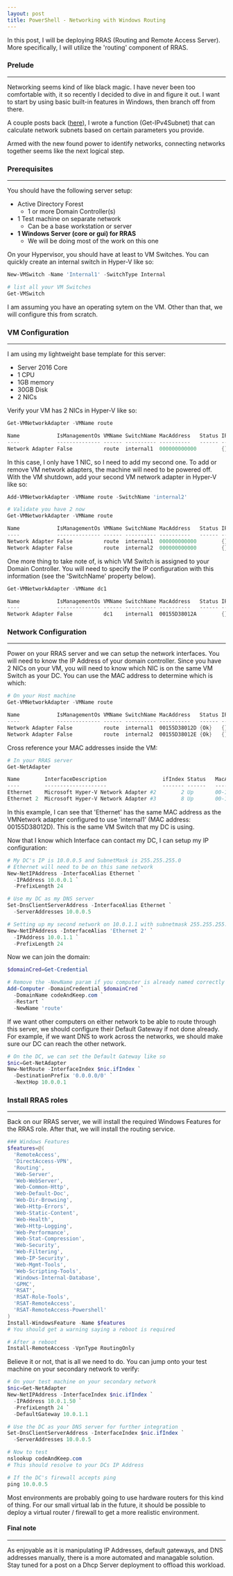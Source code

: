 ```yaml
---
layout: post
title: PowerShell - Networking with Windows Routing
---
```


<p>
  In this post, I will be deploying RRAS (Routing and Remote Access Server). 
  More specifically, I will utilize the 'routing' component of RRAS. 
</p>

### Prelude
----

<p>
  Networking seems kind of like black magic. 
  I have never been too comfortable with, 
  it so recently I decided to dive in and figure it out. 
  I want to start by using basic built-in features in Windows, 
  then branch off from there.
</p>

A couple posts back
([here](http://codeandkeep.com/PowerShell-Get-Subnet-NetworkID/)), I wrote 
a function (Get-IPv4Subnet) that can calculate network subnets based 
on certain parameters you provide. 

<p>
  Armed with the new found power to identify networks, 
  connecting networks together seems like the next logical step.
</p>

### Prerequisites
----

You should have the following server setup:
  - Active Directory Forest
    - 1 or more Domain Controller(s)
  - 1 Test machine on separate network
    - Can be a base workstation or server
  - **1 Windows Server (core or gui) for RRAS**
    - We will be doing most of the work on this one

On your Hypervisor, you should have at least to VM Switches. 
You can quickly create an internal switch in Hyper-V like so:

```powershell
New-VMSwitch -Name 'Internal1' -SwitchType Internal

# list all your VM Switches
Get-VMSwitch
```

<p>
  I am assuming you have an operating sytem on the VM. 
  Other than that, we will configure this from scratch.
</p>

### VM Configuration
---

I am using my lightweight base template for this server:
  - Server 2016 Core
  - 1 CPU
  - 1GB memory
  - 30GB Disk
  - 2 NICs

<p>
  Verify your VM has 2 NICs in Hyper-V like so:
</p>

```powershell
Get-VMNetworkAdapter -VMName route

Name            IsManagementOs VMName SwitchName MacAddress   Status IPAddresses
----            -------------- ------ ---------- ----------   ------ -----------
Network Adapter False          route  internal1  000000000000        {}
```

<p>
  In this case, I only have 1 NIC, so I need to add my second one. 
  To add or remove VM network adapters, 
  the machine will need to be powered off. 
  With the VM shutdown, add your second VM network adapter in Hyper-V like so:
</p>

```powershell
Add-VMNetworkAdapter -VMName route -SwitchName 'internal2'

# Validate you have 2 now
Get-VMNetworkAdapter -VMName route

Name            IsManagementOs VMName SwitchName MacAddress   Status IPAddresses
----            -------------- ------ ---------- ----------   ------ -----------
Network Adapter False          route  internal1  000000000000        {}
Network Adapter False          route  internal2  000000000000        {}
```

<p>
  One more thing to take note of, 
  is which VM Switch is assigned to your Domain Controller. 
  You will need to specify the IP configuration with this information 
  (see the 'SwitchName' property below).
</p>

```powershell
Get-VMNetworkAdapter -VMName dc1

Name            IsManagementOs VMName SwitchName MacAddress   Status IPAddresses
----            -------------- ------ ---------- ----------   ------ -----------
Network Adapter False          dc1    internal1  00155D38012A        {}
```


### Network Configuration
----

<p>
  Power on your RRAS server and we can setup the network interfaces. 
  You will need to know the IP Address of your domain controller. 
  Since you have 2 NICs on your VM, 
  you will need to know which NIC is on the same VM Switch as your DC. 
  You can use the MAC address to determine which is which:
</p>

```powershell
# On your Host machine
Get-VMNetworkAdapter -VMName route

Name            IsManagementOs VMName SwitchName MacAddress   Status IPAddresses
----            -------------- ------ ---------- ----------   ------ -----------
Network Adapter False          route  internal1  00155D38012D {Ok}   {}
Network Adapter False          route  internal2  00155D38012E {Ok}   {}
```

<p>
  Cross reference your MAC addresses inside the VM:
</p>

```powershell
# In your RRAS server
Get-NetAdapter

Name        InterfaceDescription                  ifIndex Status   MacAddress
----        --------------------                  ------- ------   ----------
Ethernet    Microsoft Hyper-V Network Adapter #2        2 Up       00-15-5D-38-01-2D
Ethernet 2  Microsoft Hyper-V Network Adapter #3        8 Up       00-15-5D-38-01-2E
```

<p>
  In this example, 
  I can see that 'Ethernet' has the same MAC address as the VMNetwork adapter 
  configured to use 'internal1' (MAC address: 00155D38012D). 
  This is the same VM Switch that my DC is using. 
</p>

<p>
  Now that I know which Interface can contact my DC, 
  I can setup my IP configuration: 
</p>

```powershell
# My DC's IP is 10.0.0.5 and SubnetMask is 255.255.255.0
# Ethernet will need to be on this same network
New-NetIPAddress -InterfaceAlias Ethernet `
  -IPAddress 10.0.0.1 `
  -PrefixLength 24

# Use my DC as my DNS server
Set-DnsClientServerAddress -InterfaceAlias Ethernet `
  -ServerAddresses 10.0.0.5

# Setting up my second network on 10.0.1.1 with subnetmask 255.255.255.0
New-NetIPAddress -InterfaceAlias 'Ethernet 2' `
  -IPAddress 10.0.1.1 `
  -PrefixLength 24
```

<p>
  Now we can join the domain:
</p>

```powershell
$domainCred=Get-Credential

# Remove the -NewName param if you computer is already named correctly
Add-Computer -DomainCredential $domainCred `
  -DomainName codeAndKeep.com `
  -Restart `
  -NewName 'route'
```

<p>
  If we want other computers on either network 
  to be able to route through this server, 
  we should configure their Default Gateway if not done already. 
  For example, if we want DNS to work across the networks, 
  we should make sure our DC can reach the other network.
</p>

```powershell
# On the DC, we can set the Default Gateway like so
$nic=Get-NetAdapter
New-NetRoute -InterfaceIndex $nic.ifIndex `
  -DestinationPrefix '0.0.0.0/0' `
  -NextHop 10.0.0.1
```

### Install RRAS roles
----

<p>
  Back on our RRAS server, 
  we will install the required Windows Features for the RRAS role. 
  After that, we will install the routing service. 
</p>

```powershell
### Windows Features
$features=@(
  'RemoteAccess',
  'DirectAccess-VPN',
  'Routing',
  'Web-Server',
  'Web-WebServer',
  'Web-Common-Http',
  'Web-Default-Doc',
  'Web-Dir-Browsing',
  'Web-Http-Errors',
  'Web-Static-Content',
  'Web-Health',
  'Web-Http-Logging',
  'Web-Performance',
  'Web-Stat-Compression',
  'Web-Security',
  'Web-Filtering',
  'Web-IP-Security',
  'Web-Mgmt-Tools',
  'Web-Scripting-Tools',
  'Windows-Internal-Database',
  'GPMC',
  'RSAT',
  'RSAT-Role-Tools',
  'RSAT-RemoteAccess',
  'RSAT-RemoteAccess-Powershell'
)
Install-WindowsFeature -Name $features
# You should get a warning saying a reboot is required
```

```powershell
# After a reboot
Install-RemoteAccess -VpnType RoutingOnly
```

<p>
  Believe it or not, that is all we need to do. 
  You can jump onto your test machine on your secondary network to verify:
</p>

```powershell
# On your test machine on your secondary network
$nic=Get-NetAdapter
New-NetIPAddress -InterfaceIndex $nic.ifIndex `
  -IPAddress 10.0.1.50 `
  -PrefixLength 24 `
  -DefaultGateway 10.0.1.1

# Use the DC as your DNS server for further integration
Set-DnsClientServerAddress -InterfaceIndex $nic.ifIndex `
  -ServerAddresses 10.0.0.5

# Now to test
nslookup codeAndKeep.com
# This should resolve to your DCs IP Address

# If the DC's firewall accepts ping
ping 10.0.0.5
```

<p>
  Most environments are probably going to use 
  hardware routers for this kind of thing. 
  For our small virtual lab in the future, 
  it should be possible to deploy a virtual 
  router / firewall to get a more realistic environment.
</p>

#### Final note
----

<p>
  As enjoyable as it is manipulating IP Addresses, default gateways, 
  and DNS addresses manually, 
  there is a more automated and managable solution. 
  Stay tuned for a post on a Dhcp Server deployment to offload this workload.
</p>
